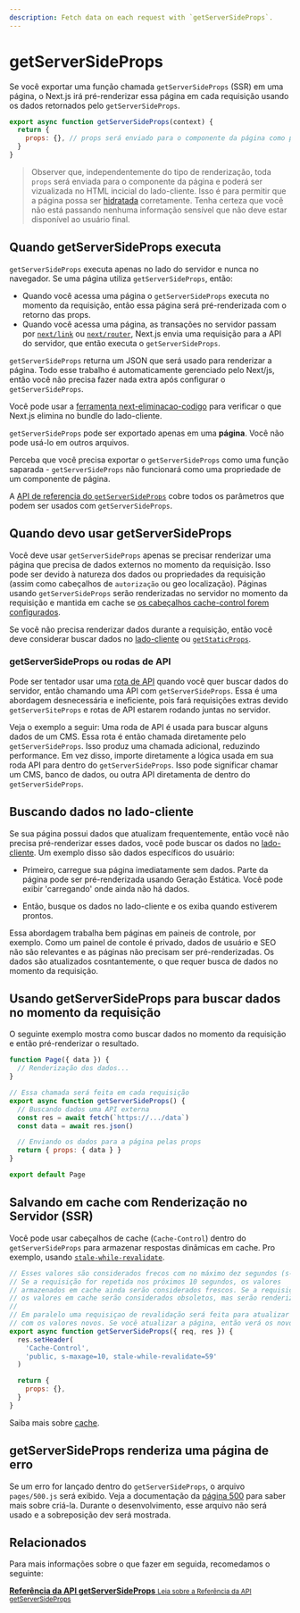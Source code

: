 ```yaml
---
description: Fetch data on each request with `getServerSideProps`.
---
```


# getServerSideProps

Se você exportar uma função chamada `getServerSideProps` (SSR) em uma página, o Next.js irá pré-renderizar essa página em cada requisição usando os dados retornados pelo `getServerSideProps`.

```js
export async function getServerSideProps(context) {
  return {
    props: {}, // props será enviado para o componente da página como props
  }
}
```

> Observer que, independentemente do tipo de renderização, toda `props` será enviada para o componente da página e poderá ser vizualizada no HTML incicial do lado-cliente. Isso é para permitir que a página possa ser [hidratada](https://reactjs.org/docs/react-dom.html#hydrate) corretamente. Tenha certeza que você não está passando nenhuma informação sensível que não deve estar disponível ao usuário final.

## Quando getServerSideProps executa

`getServerSideProps` executa apenas no lado do servidor e nunca no navegador. Se uma página utiliza `getServerSideProps`, então:

- Quando você acessa uma página o `getServerSideProps` executa no momento da requisição, então essa página será pré-renderizada com o retorno das props.
- Quando você acessa uma página, as transações no servidor passam por [`next/link`](/docs/api-reference-next-link) ou [`next/router`](/docs/api-reference-next-router), Next.js envia uma requisição para a API do servidor, que então executa o `getServerSideProps`.

`getServerSideProps` returna um JSON que será usado para renderizar a página. Todo esse trabalho é automaticamente gerenciado pelo Next/js, então você não precisa fazer nada extra após configurar o `getServerSideProps`.

Você pode usar a [ferramenta next-eliminacao-codigo](https://next-code-elimination.vercel.app/) para verificar o que Next.js elimina no bundle do lado-cliente.

`getServerSideProps` pode ser exportado apenas em uma **página**. Você não pode usá-lo em outros arquivos.

Perceba que você precisa exportar o `getServerSideProps` como uma função saparada - `getServerSideProps` não funcionará como uma propriedade de um componente de página.

A [API de referencia do `getServerSideProps`](/docs/api-reference-data-fetching-get-server-side-props) cobre todos os parâmetros que podem ser usados com `getServerSideProps`.

## Quando devo usar getServerSideProps

Você deve usar `getServerSideProps` apenas se precisar renderizar uma página que precisa de dados externos no momento da requisição. Isso pode ser devido à natureza dos dados ou propriedades da requisição (assim como cabeçalhos de `autorização` ou geo localização). Páginas usando `getServerSideProps` serão renderizadas no servidor no momento da requisição e mantida em cache se [os cabeçalhos cache-control forem configurados](/docs/going-to-production#caching).

Se você não precisa renderizar dados durante a requisição, então você deve considerar buscar dados no [lado-cliente](#buscando-dados-no-lado-cliente) ou [`getStaticProps`](/docs/basic-features-data-fetching-get-static-props).

### getServerSideProps ou rodas de API

Pode ser tentador usar uma [rota de API](/docs/api-routes-introduction) quando você quer buscar dados do servidor, então chamando uma API com `getServerSideProps`. Essa é uma abordagem desnecessária e ineficiente, pois fará requisições extras devido `getServerSiteProps` e rotas de API estarem rodando juntas no servidor.

Veja o exemplo a seguir: Uma roda de API é usada para buscar alguns dados de um CMS. Essa rota é então chamada diretamente pelo `getServerSideProps`. Isso produz uma chamada adicional, reduzindo performance. Em vez disso, importe diretamente a lógica usada em sua roda API para dentro do `getServerSideProps`. Isso pode significar chamar um CMS, banco de dados, ou outra API diretamenta de dentro do `getServerSideProps`.

## Buscando dados no lado-cliente

Se sua página possui dados que atualizam frequentemente, então você não precisa pré-renderizar esses dados, você pode buscar os dados no [lado-cliente](/docs/basic-features-data-fetching-client-side). Um exemplo disso são dados específicos do usuário:

- Primeiro, carregue sua página imediatamente sem dados. Parte da página pode ser pré-renderizada usando Geração Estática. Você pode exibir 'carregando' onde ainda não há dados.

- Então, busque os dados no lado-cliente e os exiba quando estiverem prontos.

Essa abordagem trabalha bem páginas em paineis de controle, por exemplo. Como um painel de contole é privado, dados de usuário e SEO não são relevantes e as páginas não precisam ser pré-renderizadas. Os dados são atualizados cosntantemente, o que requer busca de dados no momento da requisição.

## Usando getServerSideProps para buscar dados no momento da requisição

O seguinte exemplo mostra como buscar dados no momento da requisição e então pré-renderizar o resultado.

```jsx
function Page({ data }) {
  // Renderização dos dados...
}

// Essa chamada será feita em cada requisição
export async function getServerSideProps() {
  // Buscando dados uma API externa
  const res = await fetch(`https://.../data`)
  const data = await res.json()

  // Enviando os dados para a página pelas props
  return { props: { data } }
}

export default Page
```

## Salvando em cache com Renderização no Servidor (SSR)

Você pode usar cabeçalhos de cache (`Cache-Control`) dentro do `getServerSideProps` para armazenar respostas dinâmicas em cache. Pro exemplo, usando [`stale-while-revalidate`](https://web.dev/stale-while-revalidate/).

```jsx
// Esses valores são considerados frecos com no máximo dez segundos (s-maxage=10).
// Se a requisição for repetida nos próximos 10 segundos, os valores
// armazenados em cache ainda serão considerados frescos. Se a requisição se repetir em 59 segundos
// os valores em cache serão considerados obsoletos, mas serão renderizados (stale-while-revalidate=59).
//
// Em paralelo uma requisiçao de revalidação será feita para atualizar o cache
// com os valores novos. Se você atualizar a página, então verá os novos dados.
export async function getServerSideProps({ req, res }) {
  res.setHeader(
    'Cache-Control',
    'public, s-maxage=10, stale-while-revalidate=59'
  )

  return {
    props: {},
  }
}
```

Saiba mais sobre [cache](/docs/going-to-production).

## getServerSideProps renderiza uma página de erro

Se um erro for lançado dentro do `getServerSideProps`, o arquivo `pages/500.js` será exibido. Veja a documentação da [página 500](/docs/advanced-features-custom-error-page#500-page) para saber mais sobre criá-la. Durante o desenvolvimento, esse arquivo não será usado e a sobreposição dev será mostrada.

## Relacionados

Para mais informações sobre o que fazer em seguida, recomedamos o seguinte:

<div class="card">
  <a href="/docs/api-reference-data-fetching-get-server-side-props">
    <b>Referência da API getServerSideProps</b>
    <small>Leia sobre a Referência da API getServerSideProps</small>
  </a>
</div>
